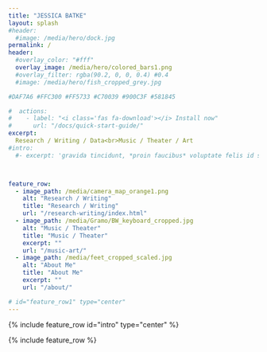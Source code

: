 ```yaml
---
title: "JESSICA BATKE"
layout: splash
#header:
  #image: /media/hero/dock.jpg
permalink: /
header:
  #overlay_color: "#fff"
  overlay_image: /media/hero/colored_bars1.png
  #overlay_filter: rgba(90.2, 0, 0, 0.4) #0.4
  #image: /media/hero/fish_cropped_grey.jpg

#DAF7A6 #FFC300 #FF5733 #C70039 #900C3F #581845

#  actions:
#    - label: "<i class='fas fa-download'></i> Install now"
#      url: "/docs/quick-start-guide/"
excerpt:
  Research / Writing / Data<br>Music / Theater / Art
#intro:
  #- excerpt: 'gravida tincidunt, *proin faucibus* voluptate felis id sollicitudin. Centered with `type="center"`'



feature_row:
  - image_path: /media/camera_map_orange1.png
    alt: "Research / Writing"
    title: "Research / Writing"
    url: "/research-writing/index.html"
  - image_path: /media/Gramo/BW_keyboard_cropped.jpg
    alt: "Music / Theater"
    title: "Music / Theater"
    excerpt: ""
    url: "/music-art/"
  - image_path: /media/feet_cropped_scaled.jpg
    alt: "About Me"
    title: "About Me"
    excerpt: ""
    url: "/about/"

# id="feature_row1" type="center"
---
```


{% include feature_row id="intro" type="center" %}

{% include feature_row  %}

